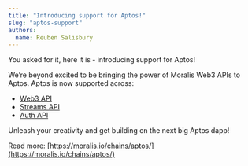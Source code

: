 ```yaml
---
title: "Introducing support for Aptos!"
slug: "aptos-support"
authors:
  name: Reuben Salisbury
---
```


You asked for it, here it is - introducing support for Aptos!

We’re beyond excited to be bringing the power of Moralis Web3 APIs to Aptos. Aptos is now supported across:

- [Web3 API]()
- [Streams API]()
- [Auth API]()

Unleash your creativity and get building on the next big Aptos dapp!

Read more: [https://moralis.io/chains/aptos/](https://moralis.io/chains/aptos/)

